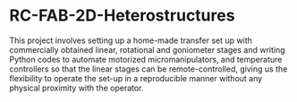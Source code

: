 # RC-FAB-2D-Heterostructures
This project involves setting up a home-made transfer set up with commercially obtained linear, rotational and goniometer stages and writing Python codes to automate motorized micromanipulators, and temperature controllers so that the linear stages can be remote-controlled, giving us the flexibility to operate the set-up in a reproducible manner without any physical proximity with the operator.
